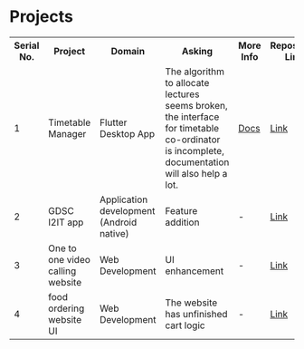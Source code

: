 # Projects

<table>
  <tr>
    <th>Serial No.</th>
    <th>Project</th>
    <th>Domain</th>
    <th>Asking</th>
    <th>More Info</th>
    <th>Repository Link</th>
  </tr>
  <tr>
    <td>1</td>
    <td>Timetable Manager</td>
    <td>Flutter Desktop App</td>
    <td>The algorithm to allocate lectures seems broken, the interface for timetable co-ordinator is incomplete, documentation will also help a lot.</td>
    <td><a href="https://docs.google.com/document/d/1uuRCwIaZCDKaqLfmMowiX2FguW6OKmTboClzQf01634/edit?usp=sharing">Docs</a></td>
    <td><a href="https://github.com/GDSCI2IT/timetable_manager">Link</a></td>
  </tr>
  <tr>
    <td>2</td>
    <td>GDSC I2IT app</td>
    <td>Application development (Android native)</td>
    <td>Feature addition</td>
    <td>-</td>
    <td><a href="https://github.com/GDSCI2IT/gdsc_i2it_compose_app">Link</a></td>
  </tr>
  <tr>
    <td>3</td>
    <td>One to one video calling website</td>
    <td>Web Development</td>
    <td>UI enhancement </td>
    <td>-</td>
    <td><a href="https://github.com/GDSCI2IT/video-chat-app">Link</a></td>
  </tr>
  <tr>
    <td>4</td>
    <td>food ordering website UI </td>
    <td>Web Development</td>
    <td>The website has unfinished cart logic</td>
    <td>-</td>
    <td><a href="https://github.com/GDSCI2IT/food-ordering-app/">Link</a></td>
  </tr>
</table>
